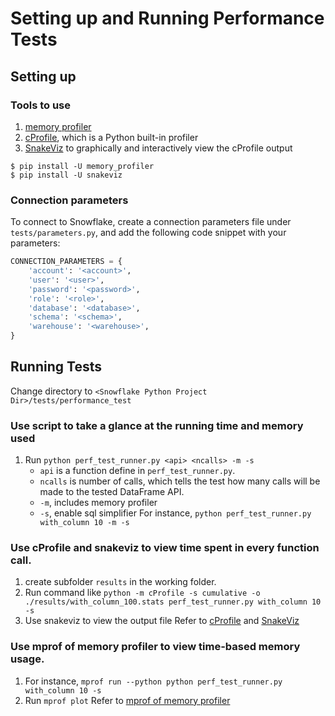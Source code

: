 # Setting up and Running Performance Tests

## Setting up
### Tools to use
1. [memory profiler](https://github.com/pythonprofilers/memory_profiler)
2. [cProfile](https://docs.python.org/3/library/profile.html), which is a Python built-in profiler
3. [SnakeViz](https://jiffyclub.github.io/snakeviz/) to graphically and interactively view the cProfile output

```commandline
$ pip install -U memory_profiler
$ pip install -U snakeviz
```

### Connection parameters

To connect to Snowflake, create a connection parameters file under `tests/parameters.py`, and add the
following code snippet with your parameters:
```python
CONNECTION_PARAMETERS = {
    'account': '<account>',
    'user': '<user>',
    'password': '<password>',
    'role': '<role>',
    'database': '<database>',
    'schema': '<schema>',
    'warehouse': '<warehouse>',
}
```

## Running Tests
Change directory to `<Snowflake Python Project Dir>/tests/performance_test`

### Use script to take a glance at the running time and memory used
1. Run `python perf_test_runner.py <api> <ncalls> -m -s`
    - `api` is a function define in `perf_test_runner.py`.
    - `ncalls` is number of calls, which tells the test how many calls will be made to the tested DataFrame API.
    - `-m`, includes memory profiler
    - `-s`, enable sql simplifier
For instance, `python perf_test_runner.py with_column 10 -m -s`

### Use cProfile and snakeviz to view time spent in every function call.
1. create subfolder `results` in the working folder.
2. Run command like `python -m cProfile -s cumulative -o ./results/with_column_100.stats perf_test_runner.py with_column 10 -s`
3. Use snakeviz to view the output file
Refer to [cProfile](https://docs.python.org/3/library/profile.html) and [SnakeViz](https://jiffyclub.github.io/snakeviz/)

### Use mprof of memory profiler to view time-based memory usage.
1. For instance, `mprof run --python python perf_test_runner.py with_column 10 -s`
2. Run `mprof plot`
Refer to [mprof of memory profiler](https://github.com/pythonprofilers/memory_profiler/#time-based-memory-usage)
